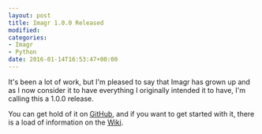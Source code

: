 ```yaml
---
layout: post
title: Imagr 1.0.0 Released
modified:
categories: 
- Imagr
- Python
date: 2016-01-14T16:53:47+00:00
---
```


It's been a lot of work, but I'm pleased to say that Imagr has grown up and as I now consider it to have everything I originally intended it to have, I'm calling this a 1.0.0 release. 

You can get hold of it on [GitHub](https://github.com/grahamgilbert/imagr/releases/tag/1.0.0), and if you want to get started with it, there is a load of information on the [Wiki](https://github.com/grahamgilbert/imagr/wiki).